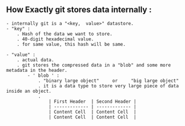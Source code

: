 ## How Exactly git stores data internally :
    - internally git is a "<key,  value>" datastore.
    - "key" :
        . Hash of the data we want to store.
        . 40-digit hexadecimal value.
        . for same value, this hash will be same.
            
    - "value" : 
        . actual data.
        . git stores the compressed data in a "blob" and some more metadata in the header.
            - ' blob ' :
                . "binary large object"     or     "big large object"
                . it is a data type to store very large piece of data inside an object.
                .   
                    | First Header  | Second Header |
                    | ------------- | ------------- |
                    | Content Cell  | Content Cell  |
                    | Content Cell  | Content Cell  |